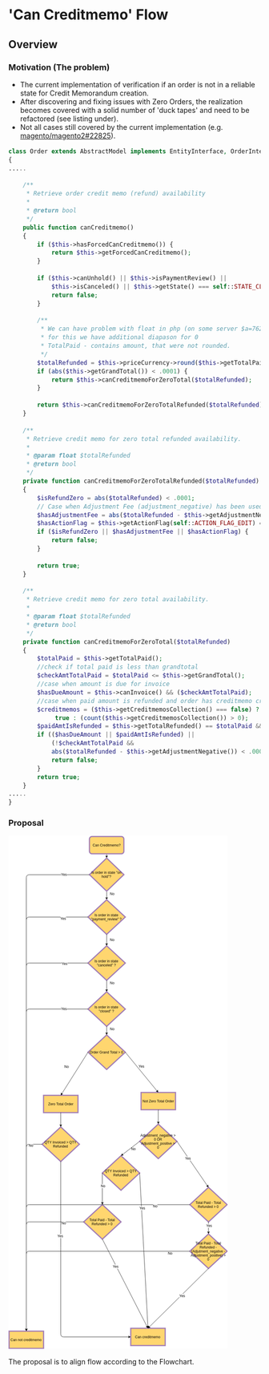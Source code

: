 # 'Can Creditmemo' Flow

## Overview

### Motivation (The problem)
- The current implementation of verification if an order is not in a reliable state for Credit Memorandum creation.
- After discovering and fixing issues with Zero Orders, the realization becomes covered with a solid number of 'duck tapes' and need to be refactored (see listing under).
- Not all cases still covered by the current implementation (e.g. [magento/magento2#22825](https://github.com/magento/magento2/pull/22825)).

```php
class Order extends AbstractModel implements EntityInterface, OrderInterface
{
.....

    /**
     * Retrieve order credit memo (refund) availability
     *
     * @return bool
     */
    public function canCreditmemo()
    {
        if ($this->hasForcedCanCreditmemo()) {
            return $this->getForcedCanCreditmemo();
        }

        if ($this->canUnhold() || $this->isPaymentReview() ||
            $this->isCanceled() || $this->getState() === self::STATE_CLOSED) {
            return false;
        }

        /**
         * We can have problem with float in php (on some server $a=762.73;$b=762.73; $a-$b!=0)
         * for this we have additional diapason for 0
         * TotalPaid - contains amount, that were not rounded.
         */
        $totalRefunded = $this->priceCurrency->round($this->getTotalPaid()) - $this->getTotalRefunded();
        if (abs($this->getGrandTotal()) < .0001) {
            return $this->canCreditmemoForZeroTotal($totalRefunded);
        }

        return $this->canCreditmemoForZeroTotalRefunded($totalRefunded);
    }

    /**
     * Retrieve credit memo for zero total refunded availability.
     *
     * @param float $totalRefunded
     * @return bool
     */
    private function canCreditmemoForZeroTotalRefunded($totalRefunded)
    {
        $isRefundZero = abs($totalRefunded) < .0001;
        // Case when Adjustment Fee (adjustment_negative) has been used for first creditmemo
        $hasAdjustmentFee = abs($totalRefunded - $this->getAdjustmentNegative()) < .0001;
        $hasActionFlag = $this->getActionFlag(self::ACTION_FLAG_EDIT) === false;
        if ($isRefundZero || $hasAdjustmentFee || $hasActionFlag) {
            return false;
        }

        return true;
    }

    /**
     * Retrieve credit memo for zero total availability.
     *
     * @param float $totalRefunded
     * @return bool
     */
    private function canCreditmemoForZeroTotal($totalRefunded)
    {
        $totalPaid = $this->getTotalPaid();
        //check if total paid is less than grandtotal
        $checkAmtTotalPaid = $totalPaid <= $this->getGrandTotal();
        //case when amount is due for invoice
        $hasDueAmount = $this->canInvoice() && ($checkAmtTotalPaid);
        //case when paid amount is refunded and order has creditmemo created
        $creditmemos = ($this->getCreditmemosCollection() === false) ?
             true : (count($this->getCreditmemosCollection()) > 0);
        $paidAmtIsRefunded = $this->getTotalRefunded() == $totalPaid && $creditmemos;
        if (($hasDueAmount || $paidAmtIsRefunded) ||
            (!$checkAmtTotalPaid &&
            abs($totalRefunded - $this->getAdjustmentNegative()) < .0001)) {
            return false;
        }
        return true;
    }
.....
}
```

### Proposal

 ![Can Creditmemo Flowchart](img/Flowchart.png)
 
 The proposal is to align flow according to the Flowchart.
 